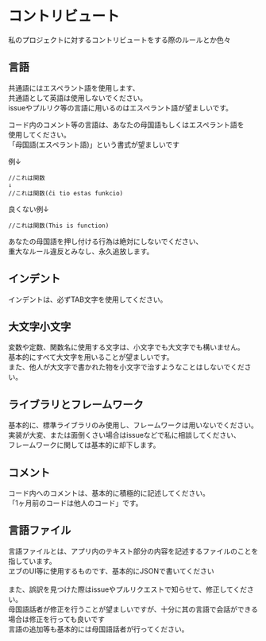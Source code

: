 # コントリビュート
私のプロジェクトに対するコントリビュートをする際のルールとか色々<BR>

## 言語
共通語にはエスペラント語を使用します、<BR>
共通語として英語は使用しないでください。<BR>
issueやプルリク等の言語に用いるのはエスペラント語が望ましいです。<BR>

コード内のコメント等の言語は、あなたの母国語もしくはエスペラント語を<BR>
使用してください。<BR>
「母国語(エスペラント語)」という書式が望ましいです<BR>

例↓
```
//これは関数
↓
//これは関数(ĉi tio estas funkcio)
```
良くない例↓
```
//これは関数(This is function)
```

あなたの母国語を押し付ける行為は絶対にしないでください、<BR>
重大なルール違反とみなし、永久追放します。<BR>

## インデント
インデントは、必ずTAB文字を使用してください。

## 大文字小文字
変数や定数、関数名に使用する文字は、小文字でも大文字でも構いません。<BR>
基本的にすべて大文字を用いることが望ましいです。<BR>
また、他人が大文字で書かれた物を小文字で治すようなことはしないでください。<BR>

## ライブラリとフレームワーク
基本的に、標準ライブラリのみ使用し、フレームワークは用いないでください。<BR>
実装が大変、または面倒くさい場合はissueなどで私に相談してください、<BR>
フレームワークに関しては基本的に却下します。<BR>

## コメント
コード内へのコメントは、基本的に積極的に記述してください。<BR>
「1ヶ月前のコードは他人のコード」です。<BR>

## 言語ファイル
言語ファイルとは、アプリ内のテキスト部分の内容を記述するファイルのことを指しています。<BR>
ヱブのUI等に使用するものです、基本的にJSONで書いてください<BR>
<BR>
また、誤訳を見つけた際はissueやプルリクエストで知らせて、修正してください。<BR>
母国語話者が修正を行うことが望ましいですが、十分に其の言語で会話ができる場合は修正を行っても良いです<BR>
言語の追加等も基本的には母国語話者が行ってください。<BR>